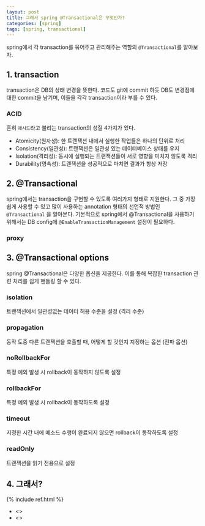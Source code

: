 ```yaml
---
layout: post
title: 그래서 spring @Transactional은 무엇인가?
categories: [spring]
tags: [spring, transactional]
---
```


spring에서 각 transaction를 묶어주고 관리해주는 역할의 `@Transactional`를 알아보자.

## 1. transaction
transaction은 DB의 상태 변경을 뜻한다. 코드도 git에 commit 하듯 DB도 변경점에 대한 commit을 남기며, 이들을 각각 transaction이라 부를 수 있다.

### ACID
흔히 `애시드`라고 불리는 transaction의 성질 4가지가 있다.

* Atomicity(원자성): 한 트랜잭션 내에서 실행한 작업들은 하나의 단위로 처리
* Consistency(일관성): 트랜잭션은 일관성 있는 데이터베이스 상태를 유지
* Isolation(격리성): 동시에 실행되는 트랜잭션들이 서로 영향을 미치지 않도록 격리
* Durability(영속성): 트랜잭션을 성공적으로 마치면 결과가 항상 저장

## 2. @Transactional
spring에서는 transaction을 구현할 수 있도록 여러가지 형태로 지원한다. 그 중 가장 쉽게 사용할 수 있고 많이 사용하는 annotation 형태의 선언적 방법인 `@Transactional` 을 알아본다. 기본적으로 spring에서 @Transactional을 사용하기 위해서는 DB config에 `@EnableTransactionManagement` 설정이 필요하다.

### proxy

## 3. @Transactional options
spring @Transactional은 다양한 옵션을 제공한다. 이를 통해 복잡한 transaction 관련 처리를 쉽게 핸들링 할 수 있다.

### isolation
트랜잭션에서 일관성없는 데이터 허용 수준을 설정 (격리 수준)

### propagation
동작 도중 다른 트랜잭션을 호출할 때, 어떻게 할 것인지 지정하는 옵션 (전파 옵션)


### noRollbackFor
특정 예외 발생 시 rollback이 동작하지 않도록 설정

### rollbackFor
특정 예외 발생 시 rollback이 동작하도록 설정

### timeout
지정한 시간 내에 메소드 수행이 완료되지 않으면 rollback이 동작하도록 설정

### readOnly
트랜잭션을 읽기 전용으로 설정


## 4. 그래서?


{% include ref.html %}
* <>
* <>
